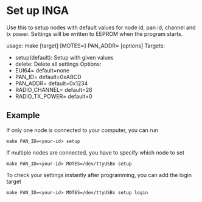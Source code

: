 Set up INGA
===

Use this to setup nodes with default values for node id, pan id, channel and tx power.
Settings will be written to EEPROM when the program starts.

usage: make [target] [MOTES=<device>] PAN_ADDR=<value> [options]
Targets:
- setup(default): Setup with given values
- delete:  Delete all settings
Options:
- EUI64=<value>           default=none
- PAN_ID=<value>          default=0xABCD
- PAN_ADDR=<value>        default=0x1234
- RADIO_CHANNEL=<value>   default=26
- RADIO_TX_POWER=<value>  default=0

Example
---

If only one node is connected to your computer, you can run

    make PAN_ID=<your-id> setup

If multiple nodes are connected, you have to specify which node to set

    make PAN_ID=<your-id> MOTES=/dev/ttyUSBx setup

To check your settings instantly after programming, you can add the login target

    make PAN_ID=<your-id> MOTES=/dev/ttyUSBx setup login

